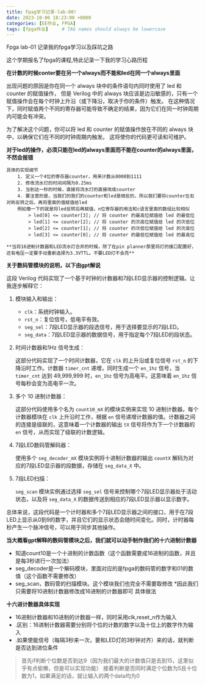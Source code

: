 ```yaml
---
title: Fpag学习记录-lab-00!
date: 2023-10-06 18:23:00 +0800
categories: [EE作业, FPGA]
tags: [fpga作业]     # TAG names should always be lowercase
---
```


 Fpga lab-01 记录我的fpga学习以及踩坑之路

这个学期报名了fpga的课程,特此记录一下我的学习心路历程

**在计数的时候conter要在另一个always而不能和led在同一个always里面**

出现问题的原因是你在同一个 always 块中的条件语句内同时使用了 led 和 counter 的赋值操作，
但是 Verilog 中的 always 块应该是边沿敏感的，只有一个赋值操作会在每个时钟上升沿（或下降沿，取决于你的条件）触发。
在这种情况下，同时赋值两个不同的寄存器可能导致不确定的结果，因为它们在同一时钟周期内可能会有冲突。

为了解决这个问题，你可以将 led 和 counter 的赋值操作放在不同的 always 块中，以确保它们在不同的时钟周期内触发。
这将使你的代码更可读和可维护。

**对于led的操作，必须只能在led的always里面而不能在counter的always里面，不然会报错**

    具体的实现细节
        1. 定义一个4位的寄存器counter，用来计数从0000到1111
        2. 修改流水灯的时间间隔为0.25ms
        3. 当到达一秒的时候，直接将流水灯的直接改成counter
        4. 要注意的是，当我们的我们的counter和led是相反的，所以我们要将counter左右对称反转之后，再将里面的值赋值给led
        例如像一下的就是将led反转后再赋值，n位寄存器的用法和c语言里面的数组比较相似
            > led[0] <= counter[3]; // 将 counter 的最高位赋值给 led 的最低位
            > led[1] <= counter[2]; // 将 counter 的次高位赋值给 led 的次低位
            > led[2] <= counter[1]; // 将 counter 的次低位赋值给 led 的次高位
            > led[3] <= counter[0]; // 将 counter 的最低位赋值给 led 的最高位

    **当将16进制计数器和LED流水灯合并的时候，除了在pin planner那里将灯的接口配置好，还有电压一定要手动重新选择为3.3VTTL。不要LED灯不会亮**

**关于数码管模块的说明，以下由gpt解说**

这段 Verilog 代码实现了一个基于时钟的计数器和7段LED显示器的控制逻辑。让我逐步解释它：

1. 模块输入和输出：

   - `clk`：系统时钟输入。
   - `rst_n`：复位信号，低电平有效。
   - `seg_sel`：7段LED显示器的段选信号，用于选择要显示的7段LED。
   - `seg_data`：7段LED显示器的数据信号，用于指定每个7段LED的段状态。

2. 时间计数器和1Hz 信号生成：

   这部分代码实现了一个时间计数器，它在 `clk` 的上升沿或复位信号 `rst_n` 的下降沿时工作。计数器 `timer_cnt` 递增，同时生成一个 `en_1hz` 信号，当 `timer_cnt` 达到 49,999,999 时，`en_1hz` 信号为高电平。这意味着 `en_1hz` 信号每秒会变为高电平一次。

3. 多个 10 进制计数器：

   这部分代码使用多个名为 `count10_mX` 的模块实例来实现 10 进制计数器。每个计数器模块在 `clk` 上升沿时工作，根据 `en` 信号递增计数器的值。计数器之间的连接是级联的，这意味着一个计数器的输出 `tX` 信号将作为下一个计数器的 `en` 信号，从而实现了级联的计数逻辑。

4. 7段LED数码管解码器：

   使用多个 `seg_decoder_mX` 模块实例将十进制计数器的输出 `countX` 解码为对应的7段LED显示器的段数据，存储在 `seg_data_X` 中。

5. 7段LED扫描：

   `seg_scan` 模块实例通过选择 `seg_sel` 信号来控制哪个7段LED显示器处于活动状态，以及将 `seg_data_X` 的数据传送到相应的7段LED显示器以显示数字。

总体来说，这段代码是一个计时器和多个7段LED显示器之间的接口，用于在7段LED上显示从0到9的数字，并且它们的显示状态会随时间变化。同时，计时器每秒产生一个脉冲信号，可以用于同步其他操作。

**当大概看gpt解释的数码管模块之后，我们就可以动手制作我们的十六进制计数器**

- 知道count10是一个十进制的计数函数（这个函数需要成16进制的函数，并且是每3秒进行一次加法）
- seg_decoder是一个解码模块，里面对应的是fpga的数码管的数字和01的数值（这个函数不需要修改）
- seg_scan，数码管的扫描模块。这个模块我们也完全不需要取修改
*因此我们只需要将10进制计数器修改成16进制的计数器即可
具体做法

**十六进计数器具体实现**

- 16进制计数器和10进制的计数器一样，同时采用clk,reset_n作为输入
- .区别：16进制计数器需要分别将个位的计数的数字以及十位上的数字作为输入
- .如果使能信号（每隔3秒来一次，要和LED灯的3秒钟对齐）来的话，就判断是否达到进位条件

>首先if判断个位数是否到达9（因为我们最大的计数值只是去到15，这里似乎有点偷懒，但是可以实现功能）
>接着判断是否同时满足个位数为5且十位数为1，如果满足的话，就让输入的两个data均为0
